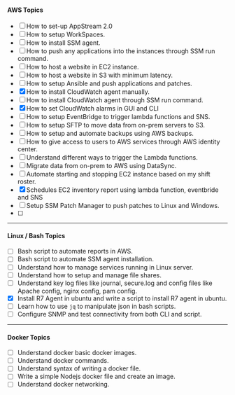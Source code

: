 #### AWS Topics
- [ ] How to set-up AppStream 2.0
- [ ] How to setup WorkSpaces.
- [ ] How to install SSM agent.
- [ ] How to push any applications into the instances through SSM run command.
- [ ] How to host a website in EC2 instance.
- [ ] How to host a website in S3 with minimum latency.
- [ ] How to setup Ansible and push applications and patches.
- [x] How to install CloudWatch agent manually. 
- [ ] How to install CloudWatch agent through SSM run command.
- [x] How to set CloudWatch alarms in GUI and CLI
- [ ] How to setup EventBridge to trigger lambda functions and SNS.
- [ ] How to setup SFTP to move data from on-prem servers to S3.
- [ ] How to setup and automate backups using AWS backups.
- [ ] How to give access to users to AWS services through AWS identity center.
- [ ] Understand different ways to trigger the Lambda functions.
- [ ] Migrate data from on-prem to AWS using DataSync.
- [ ] Automate starting and stopping EC2 instance based on my shift roster.
- [x] Schedules EC2 inventory report using lambda function, eventbride and SNS
- [ ] Setup SSM Patch Manager to push patches to Linux and Windows.
- [ ] 

---
#### Linux / Bash Topics
- [ ] Bash script to automate reports in AWS.
- [ ] Bash script to automate SSM agent installation.
- [ ] Understand how to manage services running in Linux server.
- [ ] Understand how to setup and manage file shares.
- [ ] Understand key log files like journal, secure.log and config files like Apache config, nginx config, pam config.
- [x] Install R7 Agent in ubuntu and write a script to install R7 agent in ubuntu.
- [ ] Learn how to use `jq` to manipulate json in bash scripts.
- [ ] Configure SNMP and test connectivity from both CLI and script.

----
#### Docker Topics
- [ ] Understand docker basic docker images.
- [ ] Understand docker commands.
- [ ] Understand syntax of writing a docker file.
- [ ] Write a simple Nodejs docker file and create an image.
- [ ] Understand docker networking.